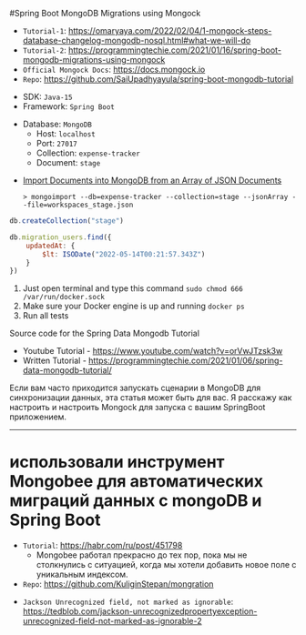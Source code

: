 #Spring Boot MongoDB Migrations using Mongock

* `Tutorial-1`: https://omaryaya.com/2022/02/04/1-mongock-steps-database-changelog-mongodb-nosql.html#what-we-will-do
* `Tutorial-2`: https://programmingtechie.com/2021/01/16/spring-boot-mongodb-migrations-using-mongock
* `Official Mongock Docs`: https://docs.mongock.io
* `Repo`: https://github.com/SaiUpadhyayula/spring-boot-mongodb-tutorial

- SDK: `Java-15`
- Framework: `Spring Boot`

+ Database: `MongoDB`
  - Host: `localhost`
  - Port: `27017`
  - Collection: `expense-tracker`
  - Document: `stage`

* [Import Documents into MongoDB from an Array of JSON Documents](https://database.guide/import-documents-into-mongodb-from-an-array-of-json-documents)
    ```shell
    > mongoimport --db=expense-tracker --collection=stage --jsonArray --file=workspaces_stage.json
    ```

```js
db.createCollection("stage")
```
```js
db.migration_users.find({
    updatedAt: {
        $lt: ISODate("2022-05-14T00:21:57.343Z")
    }
})
```

1. Just open terminal and type this command
   `sudo chmod 666 /var/run/docker.sock`
2. Make sure your Docker engine is up and running
   `docker ps`
3. Run all tests

Source code for the Spring Data Mongodb Tutorial 
* Youtube Tutorial - https://www.youtube.com/watch?v=orVwJTzsk3w
* Written Tutorial - https://programmingtechie.com/2021/01/06/spring-data-mongodb-tutorial/

Если вам часто приходится запускать сценарии в MongoDB для синхронизации данных, эта статья может быть для вас.
Я расскажу как настроить и настроить Mongock для запуска с вашим SpringBoot приложением.


---

# использовали инструмент Mongobee для автоматических миграций данных с mongoDB и Spring Boot

+ `Tutorial`: https://habr.com/ru/post/451798
  - Mongobee работал прекрасно до тех пор, пока мы не столкнулись с ситуацией, когда мы хотели добавить новое поле с уникальным индексом.
+ `Repo`: https://github.com/KuliginStepan/mongration

* `Jackson Unrecognized field, not marked as ignorable`: https://tedblob.com/jackson-unrecognizedpropertyexception-unrecognized-field-not-marked-as-ignorable-2
